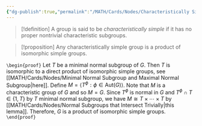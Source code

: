 ```yaml
---
{"dg-publish":true,"permalink":"/MATH/Cards/Nodes/Characteristically Simple/","dgPassFrontmatter":true}
---
```



> [!definition]
> A group is said to be *characteristically simple* if it has no proper nontrivial characteristic subgroups.

> [!proposition]
> Any characteristically simple group is a product of isomorphic simple groups.

`\begin{proof}`
Let $T$ be a minimal normal subgroup of $G$. Then $T$ is isomorphic to a direct product of isomorphic simple groups, see [[MATH/Cards/Nodes/Minimal Normal Subgroup and Maximal Normal Subgroup\|here]]. Define $M=\langle T^\phi:\phi\in\mathrm{Aut}(G)\rangle$. Note that $M$ is a characteristic group of $G$ and so $M=G$. Since $T^\phi$ is normal in $G$ and $T^\phi\cap T\in\left\{1,T\right\}$ by $T$ minimal normal subgroup, we have $M\cong T\times\cdots\times T$ by [[MATH/Cards/Nodes/Normal Subgroups that Intersect Trivially\|this lemma]]. Therefore, $G$ is a product of isomorphic simple groups.
`\end{proof}`
